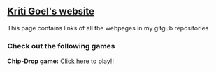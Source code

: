 ##  [Kriti Goel's website]

This page contains links of all the webpages in my gitgub repositories

### Check out the following games
**Chip-Drop game:**
[Click here] to play!!

[Kriti Goel's website]: https://kritig09.github.io/
[Click here]: https://kritig09.github.io/chip_drop_game/Chip%20Drop/index.html


